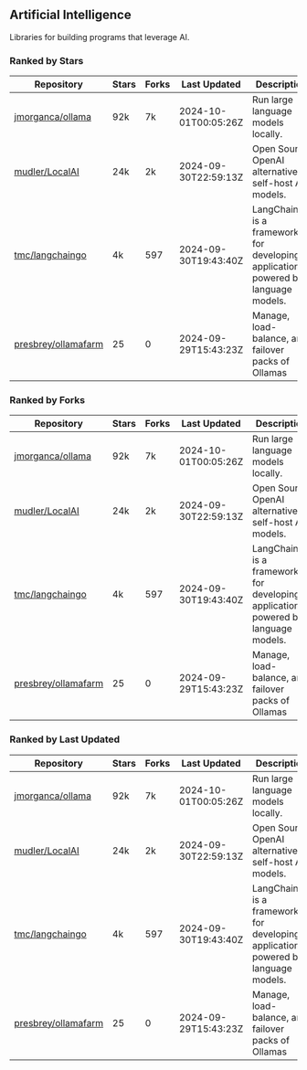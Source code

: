 ## Artificial Intelligence

Libraries for building programs that leverage AI.

### Ranked by Stars

| Repository | Stars | Forks | Last Updated | Description | 
|------------|-------|-------|--------------|-------------|
| [jmorganca/ollama](https://github.com/jmorganca/ollama) | 92k | 7k | 2024-10-01T00:05:26Z |  Run large language models locally. |
| [mudler/LocalAI](https://github.com/mudler/LocalAI) | 24k | 2k | 2024-09-30T22:59:13Z |  Open Source OpenAI alternative, self-host AI models. |
| [tmc/langchaingo](https://github.com/tmc/langchaingo) | 4k | 597 | 2024-09-30T19:43:40Z |  LangChainGo is a framework for developing applications powered by language models. |
| [presbrey/ollamafarm](https://github.com/presbrey/ollamafarm) | 25 | 0 | 2024-09-29T15:43:23Z |  Manage, load-balance, and failover packs of Ollamas |

### Ranked by Forks

| Repository | Stars | Forks | Last Updated | Description | 
|------------|-------|-------|--------------|-------------|
| [jmorganca/ollama](https://github.com/jmorganca/ollama) | 92k | 7k | 2024-10-01T00:05:26Z |  Run large language models locally. |
| [mudler/LocalAI](https://github.com/mudler/LocalAI) | 24k | 2k | 2024-09-30T22:59:13Z |  Open Source OpenAI alternative, self-host AI models. |
| [tmc/langchaingo](https://github.com/tmc/langchaingo) | 4k | 597 | 2024-09-30T19:43:40Z |  LangChainGo is a framework for developing applications powered by language models. |
| [presbrey/ollamafarm](https://github.com/presbrey/ollamafarm) | 25 | 0 | 2024-09-29T15:43:23Z |  Manage, load-balance, and failover packs of Ollamas |

### Ranked by Last Updated

| Repository | Stars | Forks | Last Updated | Description | 
|------------|-------|-------|--------------|-------------|
| [jmorganca/ollama](https://github.com/jmorganca/ollama) | 92k | 7k | 2024-10-01T00:05:26Z |  Run large language models locally. |
| [mudler/LocalAI](https://github.com/mudler/LocalAI) | 24k | 2k | 2024-09-30T22:59:13Z |  Open Source OpenAI alternative, self-host AI models. |
| [tmc/langchaingo](https://github.com/tmc/langchaingo) | 4k | 597 | 2024-09-30T19:43:40Z |  LangChainGo is a framework for developing applications powered by language models. |
| [presbrey/ollamafarm](https://github.com/presbrey/ollamafarm) | 25 | 0 | 2024-09-29T15:43:23Z |  Manage, load-balance, and failover packs of Ollamas |


